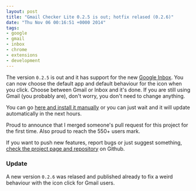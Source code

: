 ```yaml
---
layout: post
title: "Gmail Checker Lite 0.2.5 is out; hotfix relased (0.2.6)"
date: "Thu Nov 06 00:16:51 +0000 2014"
tags:
- google
- gmail
- inbox
- chrome
- extensions
- development
---
```

The version `0.2.5` is out and it has support for the new [Google
Inbox](https://inbox.google.com). You can now choose the default app and
default behaviour for the icon when you click. Choose between Gmail or Inbox
and it's done. If you are still using Gmail (you probably are), don't
worry, you don't need to change anything.

You can go [here and install it
manually](https://chrome.google.com/webstore/detail/gmail-checker-lite/ehecgbjlfigjeeapplnmliblgpkjaeme)
or you can just wait and it will update automatically in the next hours.

Proud to announce that I merged someone's pull request for this project for the
first time. Also proud to reach the 550+ users mark.

If you want to push new features, report bugs or just suggest something, [check
the project page and
repository](https://github.com/rafaqueque/gmail-checker-lite) on Github.

### Update
A new version `0.2.6` was relased and published already to fix a weird
behaviour with the icon click for Gmail users.


